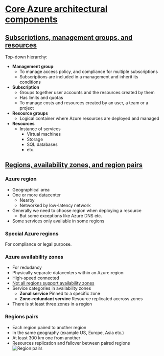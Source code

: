 # [Core Azure architectural components](https://docs.microsoft.com/en-us/learn/modules/azure-architecture-fundamentals/)

## [Subscriptions, management groups, and resources](https://docs.microsoft.com/en-us/learn/modules/azure-architecture-fundamentals/overview)
Top-down hierarchy:
* __Management group__
    * To manage access policy, and compliance for multiple subscriptions
    * Subscriptions are included in a management and inherit its conditions
* __Subscription__
    * Groups together user accounts and the resources created by them
    * Has limits and quotas
    * To manage costs and resources created by an user, a team or a project
* __Resource groups__
  * Logical container where Azure resources are deployed and managed
* __Resources__
  * Instance of services
    * Virtual machines
    * Storage
    * SQL databases
    * etc.

## [Regions, availability zones, and region pairs](https://docs.microsoft.com/en-us/learn/modules/azure-architecture-fundamentals/regions-availability-zones)
### Azure region
* Geographical area
* One or more datacenter
  * Nearby
  * Networked by low-latency network
* Generally we need to choose region when deploying a resource
  * But some exceptions like Azure DNS etc.
* Some services only available in some regions

### Special Azure regions
For compliance or legal purpose.

### Azure availability zones
* For redudancy
* Physically separate datacenters within an Azure region
* High-speed connected
* [Not all regions support availability zones](https://docs.microsoft.com/en-us/azure/availability-zones/az-region)
* Service categories in availability zones
  * __Zonal service__ Pinned to a specific zone
  * __Zone-redundant service__ Resource replicated accross zones
* There is st least three zones in a region

### Regions pairs
* Each region paired to another region
* In the same geography (example US, Europe, Asia etc.)
* At least 300 km one from another
* Resources replication and failover between paired regions
![Region pairs](https://docs.microsoft.com/en-us/learn/azure-fundamentals/azure-architecture-fundamentals/media/region-pairs-d9eb9728.png)